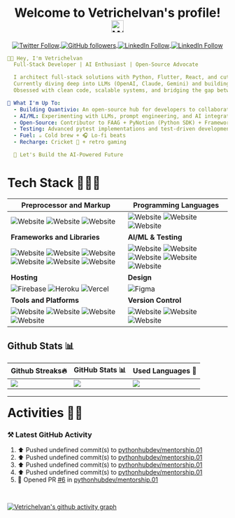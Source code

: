<!-- Title: Start -->

<h1 align="center">
  Welcome to Vetrichelvan's profile!
  <img src="https://media.giphy.com/media/hvRJCLFzcasrR4ia7z/giphy.gif" width="28" alt="Wave! Giphy">
</h1>



<!-- Title: End -->

<!-- Social Badges: Start -->
<p align="center">
<a href="https://twitter.com/pythonhubdev" align="center">
  <img alt="Twitter Follow" align="center" src="https://img.shields.io/twitter/follow/pythonhubdev?color=blue&label=Follow&logo=twitter&style=for-the-badge">
</a>
<a href="https://github.com/pythonhubdev" align="center">
  <img alt="GitHub followers" align="center" src="https://img.shields.io/github/followers/pythonhubdev?logo=github&style=for-the-badge">
</a>
<a href="https://linkedin.com/in/vetrichelvan" align="center">
  <img alt="LinkedIn Follow" align="center" src="https://img.shields.io/badge/linkedin-%230077B5.svg?&style=for-the-badge&logo=linkedin&logoColor=white">
</a>
<a href="https://www.fiverr.com/pythonhub" align="center">
  <img alt="LinkedIn Follow" align="center" src="https://img.shields.io/badge/fiverr-%1DBF73.svg?&style=for-the-badge&logo=fiverr&logoColor=white">
</a>
</p>
<!-- Social Badges: End -->

<!-- About: Start -->

```yaml
👋🏻 Hey, I'm Vetrichelvan
  Full-Stack Developer | AI Enthusiast | Open-Source Advocate

  I architect full-stack solutions with Python, Flutter, React, and cutting-edge frameworks like Litestar & FastAPI 🪄.
  Currently diving deep into LLMs (OpenAI, Claude, Gemini) and building AI-powered applications.
  Obsessed with clean code, scalable systems, and bridging the gap between ideas and execution.

💼 What I'm Up To:
  - Building Quantivio: An open-source hub for developers to collaborate on various projects
  - AI/ML: Experimenting with LLMs, prompt engineering, and AI integration
  - Open-Source: Contributor to FAAG + PyNotion (Python SDK) + Framework Benchmarks
  - Testing: Advanced pytest implementations and test-driven development
  - Fuel: ☕️ Cold brew + 🎧 Lo-fi beats
  - Recharge: Cricket 🏏 + retro gaming

  🚀 Let's Build the AI-Powered Future
```

<!-- About: End -->

<!-- Stack: Start -->

# Tech Stack 🧑🏻‍💻

| **Preprocessor and Markup**                                                                                                                                                                                                                                                                                                                                                                                                                                                                                                                                                                                                                                                         | **Programming Languages**                                                                                                                                                                                                                                                                                                                                                                                                                                                                                                                          |
|-------------------------------------------------------------------------------------------------------------------------------------------------------------------------------------------------------------------------------------------------------------------------------------------------------------------------------------------------------------------------------------------------------------------------------------------------------------------------------------------------------------------------------------------------------------------------------------------------------------------------------------------------------------------------------------|----------------------------------------------------------------------------------------------------------------------------------------------------------------------------------------------------------------------------------------------------------------------------------------------------------------------------------------------------------------------------------------------------------------------------------------------------------------------------------------------------------------------------------------------------|
| ![Website](https://img.shields.io/badge/html5%20-%23E34F26.svg?&style=for-the-badge&logo=html5&logoColor=white) ![Website](https://img.shields.io/badge/CSS3-1572B6?style=for-the-badge&logo=css3&logoColor=white) ![Website](https://img.shields.io/badge/markdown-000000?style=for-the-badge&logo=markdown&logoColor=white)                                                                                                                                                                                                                                                                                                                                                       | ![Website](https://img.shields.io/badge/Python-3776AB?style=for-the-badge&logo=python&logoColor=white) ![Website](https://img.shields.io/badge/Dart-0175C2?style=for-the-badge&logo=dart&logoColor=white) ![Website](https://img.shields.io/badge/Go-00ADD8?style=for-the-badge&logo=go&logoColor=white)                                                                                                                                                                                                                                           |
| **Frameworks and Libraries**                                                                                                                                                                                                                                                                                                                                                                                                                                                                                                                                                                                                                                                        | **AI/ML & Testing**                                                                                                                                                                                                                                                                                                                                                                                                                                                                                                                                |
| ![Website](https://img.shields.io/badge/Flutter-02569B.svg?&style=for-the-badge&logo=Flutter&logoColor=white) ![Website](https://img.shields.io/badge/Litestar-202235?style=for-the-badge&logo=litestar&logoColor=yellow) ![Website](https://img.shields.io/badge/FastAPI-009688?style=for-the-badge&logo=fastapi&logoColor=white) ![Website](https://img.shields.io/badge/Flask-000000?style=for-the-badge&logo=flask&logoColor=white) ![Website](https://img.shields.io/badge/React.js-61DAFB?style=for-the-badge&logo=react&logoColor=black) ![Website](https://img.shields.io/badge/Apache%20Airflow%20-%23017CEE.svg?&style=for-the-badge&logo=Apache-Airflow&logoColor=white) | ![Website](https://img.shields.io/badge/OpenAI-412991?style=for-the-badge&logo=openai&logoColor=white) ![Website](https://img.shields.io/badge/Claude-FF6B00?style=for-the-badge&logo=anthropic&logoColor=white) ![Website](https://img.shields.io/badge/Gemini-8E75B2?style=for-the-badge&logo=google&logoColor=white) ![Website](https://img.shields.io/badge/Pytest-0A9EDC?style=for-the-badge&logo=pytest&logoColor=white) ![Website](https://img.shields.io/badge/Hugging%20Face-FFD21E?style=for-the-badge&logo=huggingface&logoColor=black) |
| **Hosting**                                                                                                                                                                                                                                                                                                                                                                                                                                                                                                                                                                                                                                                                         | **Design**                                                                                                                                                                                                                                                                                                                                                                                                                                                                                                                                         |
| ![Firebase](https://img.shields.io/badge/firebase-%23039BE5.svg?style=for-the-badge&logo=firebase) ![Heroku](https://img.shields.io/badge/heroku-%23430098.svg?style=for-the-badge&logo=heroku&logoColor=white) ![Vercel](https://img.shields.io/badge/vercel-%23000000.svg?style=for-the-badge&logo=vercel&logoColor=white)                                                                                                                                                                                                                                                                                                                                                        | ![Figma](https://img.shields.io/badge/figma-%23F24E1E.svg?style=for-the-badge&logo=figma&logoColor=white)                                                                                                                                                                                                                                                                                                                                                                                                                                          |
| **Tools and Platforms**                                                                                                                                                                                                                                                                                                                                                                                                                                                                                                                                                                                                                                                             | **Version Control**                                                                                                                                                                                                                                                                                                                                                                                                                                                                                                                                |
| ![Website](https://img.shields.io/badge/Linux-%23FCC624.svg?&style=for-the-badge&logo=linux&logoColor=black) ![Website](https://img.shields.io/badge/Docker-2496ED?style=for-the-badge&logo=docker&logoColor=white) ![Website](https://img.shields.io/badge/AWS%20EC2-%23232F3E.svg?&style=for-the-badge&logo=amazon-aws&logoColor=white) ![Website](https://img.shields.io/badge/AWS%20Lambda-%23232F3E.svg?&style=for-the-badge&logo=amazon-aws&logoColor=white)                                                                                                                                                                                                                  | ![Website](https://img.shields.io/badge/GIT-%23F05032.svg?&style=for-the-badge&logo=git&logoColor=white) ![Website](https://img.shields.io/badge/GitHub-181717?style=for-the-badge&logo=github&logoColor=white) ![Website](https://img.shields.io/badge/Codecov-F01F7A?style=for-the-badge&logo=Codecov&logoColor=white)                                                                                                                                                                                                                           |

<!-- Stack: End -->

<!-- Stats: Start -->

## Github Stats 📊

| Github Streaks🔥                                                                                | GitHub Stats 📊                                                                                                         | Used Languages 🚀                                                                                                                                                                |
|-------------------------------------------------------------------------------------------------|-------------------------------------------------------------------------------------------------------------------------|----------------------------------------------------------------------------------------------------------------------------------------------------------------------------------|
| ![](https://pythonhubdev-streak-stats.vercel.app?user=pythonhubdev&theme=dark&hide_border=true) | ![](https://pythonhubdev-stats.vercel.app/api/wakatime?username=Vetrichelvan&hide_border=true&theme=dark&langs_count=5) | ![](https://pythonhubdev-stats.vercel.app/api/top-langs/?username=pythonhubdev&layout=compact&theme=dark&hide_border=true&bg_color=151515&langs_count=8&hide=jupyter%20notebook) |

---
<!--  -->

<h1 style="margin-top:20px;">Activities 🏋🏻</h1>

### ⚒️ Latest GitHub Activity

<!--RECENT_ACTIVITY:start-->
1. ⬆️ Pushed undefined commit(s) to [pythonhubdev/mentorship.01](https://github.com/pythonhubdev/mentorship.01)
2. ⬆️ Pushed undefined commit(s) to [pythonhubdev/mentorship.01](https://github.com/pythonhubdev/mentorship.01)
3. ⬆️ Pushed undefined commit(s) to [pythonhubdev/mentorship.01](https://github.com/pythonhubdev/mentorship.01)
4. ⬆️ Pushed undefined commit(s) to [pythonhubdev/mentorship.01](https://github.com/pythonhubdev/mentorship.01)
5. 💪 Opened PR [#6](undefined) in [pythonhubdev/mentorship.01](https://github.com/pythonhubdev/mentorship.01)
<!--RECENT_ACTIVITY:end-->

<br>

[![Vetrichelvan's github activity graph](https://github-readme-activity-graph.vercel.app/graph?username=pythonhubdev&theme=github&hide_border=true)](https://github.com/ashutosh00710/github-readme-activity-graph)
